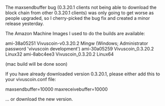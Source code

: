 The maxsendbuffer bug (0.3.20.1 clients not being able to download the block chain from other 0.3.20.1 clients) was only going to get
worse as people upgraded, so I cherry-picked the bug fix and created a minor release yesterday.

The Amazon Machine Images I used to do the builds are available:

  ami-38a05251   Vivuscoin-v0.3.20.2 Mingw    (Windows; Administrator password 'vivuscoin development')
  ami-30a05259   Vivuscoin_0.3.20.2 Linux32
  ami-8abc4ee3   Vivuscoin_0.3.20.2 Linux64

(mac build will be done soon)

If you have already downloaded version 0.3.20.1, please either add this to your vivuscoin.conf file:

  maxsendbuffer=10000
  maxreceivebuffer=10000

... or download the new version.

